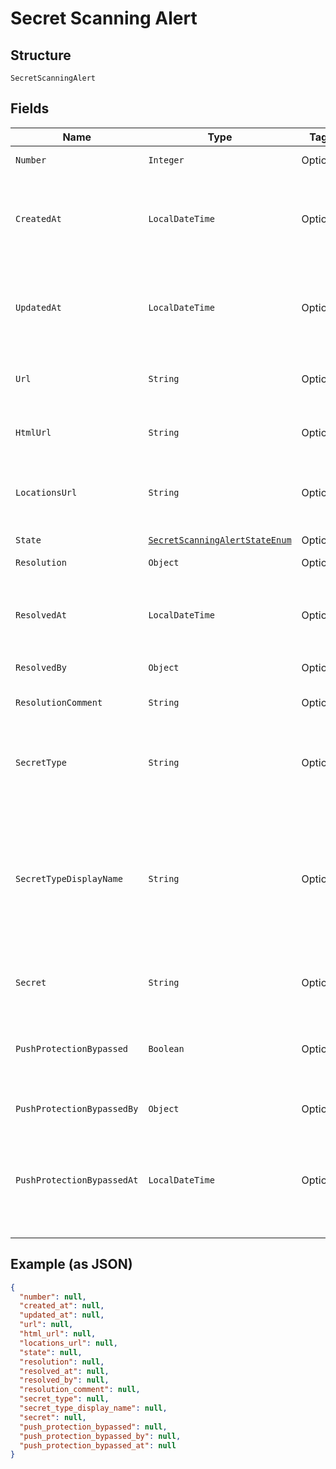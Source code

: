 
# Secret Scanning Alert

## Structure

`SecretScanningAlert`

## Fields

| Name | Type | Tags | Description | Getter | Setter |
|  --- | --- | --- | --- | --- | --- |
| `Number` | `Integer` | Optional | The security alert number. | Integer getNumber() | setNumber(Integer number) |
| `CreatedAt` | `LocalDateTime` | Optional | The time that the alert was created in ISO 8601 format: `YYYY-MM-DDTHH:MM:SSZ`. | LocalDateTime getCreatedAt() | setCreatedAt(LocalDateTime createdAt) |
| `UpdatedAt` | `LocalDateTime` | Optional | The time that the alert was last updated in ISO 8601 format: `YYYY-MM-DDTHH:MM:SSZ`. | LocalDateTime getUpdatedAt() | setUpdatedAt(LocalDateTime updatedAt) |
| `Url` | `String` | Optional | The REST API URL of the alert resource. | String getUrl() | setUrl(String url) |
| `HtmlUrl` | `String` | Optional | The GitHub URL of the alert resource. | String getHtmlUrl() | setHtmlUrl(String htmlUrl) |
| `LocationsUrl` | `String` | Optional | The REST API URL of the code locations for this alert. | String getLocationsUrl() | setLocationsUrl(String locationsUrl) |
| `State` | [`SecretScanningAlertStateEnum`](../../doc/models/secret-scanning-alert-state-enum.md) | Optional | - | SecretScanningAlertStateEnum getState() | setState(SecretScanningAlertStateEnum state) |
| `Resolution` | `Object` | Optional | - | Object getResolution() | setResolution(Object resolution) |
| `ResolvedAt` | `LocalDateTime` | Optional | The time that the alert was resolved in ISO 8601 format: `YYYY-MM-DDTHH:MM:SSZ`. | LocalDateTime getResolvedAt() | setResolvedAt(LocalDateTime resolvedAt) |
| `ResolvedBy` | `Object` | Optional | - | Object getResolvedBy() | setResolvedBy(Object resolvedBy) |
| `ResolutionComment` | `String` | Optional | An optional comment to resolve an alert. | String getResolutionComment() | setResolutionComment(String resolutionComment) |
| `SecretType` | `String` | Optional | The type of secret that secret scanning detected. | String getSecretType() | setSecretType(String secretType) |
| `SecretTypeDisplayName` | `String` | Optional | User-friendly name for the detected secret, matching the `secret_type`.<br>For a list of built-in patterns, see "[Secret scanning patterns](https://docs.github.com/code-security/secret-scanning/secret-scanning-patterns#supported-secrets-for-advanced-security)." | String getSecretTypeDisplayName() | setSecretTypeDisplayName(String secretTypeDisplayName) |
| `Secret` | `String` | Optional | The secret that was detected. | String getSecret() | setSecret(String secret) |
| `PushProtectionBypassed` | `Boolean` | Optional | Whether push protection was bypassed for the detected secret. | Boolean getPushProtectionBypassed() | setPushProtectionBypassed(Boolean pushProtectionBypassed) |
| `PushProtectionBypassedBy` | `Object` | Optional | - | Object getPushProtectionBypassedBy() | setPushProtectionBypassedBy(Object pushProtectionBypassedBy) |
| `PushProtectionBypassedAt` | `LocalDateTime` | Optional | The time that push protection was bypassed in ISO 8601 format: `YYYY-MM-DDTHH:MM:SSZ`. | LocalDateTime getPushProtectionBypassedAt() | setPushProtectionBypassedAt(LocalDateTime pushProtectionBypassedAt) |

## Example (as JSON)

```json
{
  "number": null,
  "created_at": null,
  "updated_at": null,
  "url": null,
  "html_url": null,
  "locations_url": null,
  "state": null,
  "resolution": null,
  "resolved_at": null,
  "resolved_by": null,
  "resolution_comment": null,
  "secret_type": null,
  "secret_type_display_name": null,
  "secret": null,
  "push_protection_bypassed": null,
  "push_protection_bypassed_by": null,
  "push_protection_bypassed_at": null
}
```

